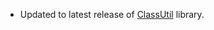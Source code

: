* Updated to latest release of [ClassUtil][] library.

[ClassUtil]: http://software.clapper.org/classutil/
